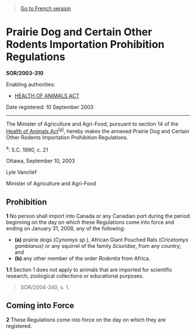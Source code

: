 > [Go to French version](/fr/Règlements/Décrets,%20ordonnances%20et%20règlements%20statutaires/2003/310.md)

# Prairie Dog and Certain Other Rodents Importation Prohibition Regulations

**SOR/2003-310**

Enabling authorities: 
- [HEALTH OF ANIMALS ACT](/en/Acts/Statutes%20of%20Canada/1990/c.%2021.md)

Date registered: 10 September 2003

----------

The Minister of Agriculture and Agri-Food, pursuant to section 14 of the [Health of Animals Act](/en/Acts/Statutes%20of%20Canada/1990/c.%2021.md)<sup><a href='#footnotea'>[a]</a></sup>, hereby makes the annexed Prairie Dog and Certain Other Rodents Importation Prohibition Regulations.

<a name='footnotea'><sup>a</sup></a>: S.C. 1990, c. 21<br />

Ottawa, September 10, 2003

Lyle Vanclief

Minister of Agriculture and Agri-Food




## Prohibition


**1** No person shall import into Canada or any Canadian port during the period beginning on the day on which these Regulations come into force and ending on January 31, 2008, any of the following:
- **(a)** prairie dogs (*Cynomys sp*.), African Giant Pouched Rats (*Cricetomys gambianus*) or any squirrel of the family *Sciuridae*, from any country; and
- **(b)** any other member of the order *Rodentia* from Africa.



**1.1** Section 1 does not apply to animals that are imported for scientific research, zoological collections or educational purposes.
> SOR/2004-240, s. 1.





## Coming into Force


**2** These Regulations come into force on the day on which they are registered.


